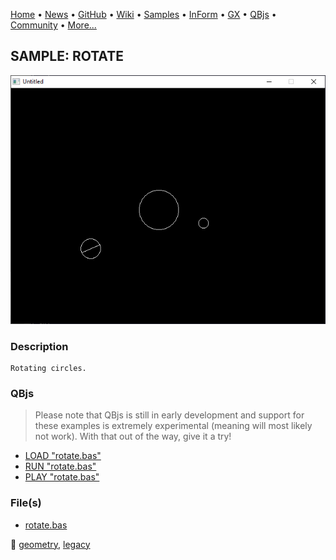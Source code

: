[Home](https://qb64.com) • [News](../../news.md) • [GitHub](https://github.com/QB64Official/qb64) • [Wiki](https://github.com/QB64Official/qb64/wiki) • [Samples](../../samples.md) • [InForm](../../inform.md) • [GX](../../gx.md) • [QBjs](../../qbjs.md) • [Community](../../community.md) • [More...](../../more.md)

## SAMPLE: ROTATE

![screenshot.png](img/screenshot.png)

### Description

```text
Rotating circles.
```

### QBjs

> Please note that QBjs is still in early development and support for these examples is extremely experimental (meaning will most likely not work). With that out of the way, give it a try!

* [LOAD "rotate.bas"](https://qbjs.org/index.html?src=https://qb64.com/samples/rotate/src/rotate.bas)
* [RUN "rotate.bas"](https://qbjs.org/index.html?mode=auto&src=https://qb64.com/samples/rotate/src/rotate.bas)
* [PLAY "rotate.bas"](https://qbjs.org/index.html?mode=play&src=https://qb64.com/samples/rotate/src/rotate.bas)

### File(s)

* [rotate.bas](src/rotate.bas)

🔗 [geometry](../geometry.md), [legacy](../legacy.md)
